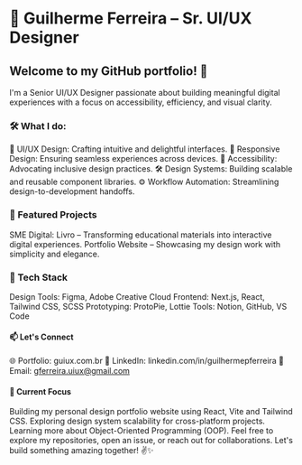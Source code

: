 # 👋 Guilherme Ferreira – Sr. UI/UX Designer

## Welcome to my GitHub portfolio! 🚀
I'm a Senior UI/UX Designer passionate about building meaningful digital experiences with a focus on accessibility, efficiency, and visual clarity.

### 🛠️ What I do:
🎨 UI/UX Design: Crafting intuitive and delightful interfaces.
📱 Responsive Design: Ensuring seamless experiences across devices.
🧠 Accessibility: Advocating inclusive design practices.
🛠️ Design Systems: Building scalable and reusable component libraries.
⚙️ Workflow Automation: Streamlining design-to-development handoffs.

### 📂 Featured Projects
SME Digital: Livro – Transforming educational materials into interactive digital experiences.
Portfolio Website – Showcasing my design work with simplicity and elegance.

### 💼 Tech Stack
Design Tools: Figma, Adobe Creative Cloud
Frontend: Next.js, React, Tailwind CSS, SCSS
Prototyping: ProtoPie, Lottie
Tools: Notion, GitHub, VS Code

#### 📫 Let's Connect
🌐 Portfolio: guiux.com.br
💼 LinkedIn: linkedin.com/in/guilhermepferreira
📧 Email: gferreira.uiux@gmail.com

#### 🚀 Current Focus
Building my personal design portfolio website using React, Vite and Tailwind CSS.
Exploring design system scalability for cross-platform projects.
Learning more about Object-Oriented Programming (OOP).
Feel free to explore my repositories, open an issue, or reach out for collaborations. Let's build something amazing together! ✌️✨
